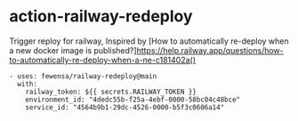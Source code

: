 action-railway-redeploy
===


Trigger reploy for railway, Inspired by [How to automatically re-deploy when a new docker image is published?]https://help.railway.app/questions/how-to-automatically-re-deploy-when-a-ne-c181402a()


```
- uses: fewensa/railway-redeploy@main
  with:
    railway_token: ${{ secrets.RAILWAY_TOKEN }}
    environment_id: "4dedc55b-f25a-4ebf-0000-58bc04c48bce"
    service_id: "4564b9b1-29dc-4526-0000-b5f3c0606a14"
```
